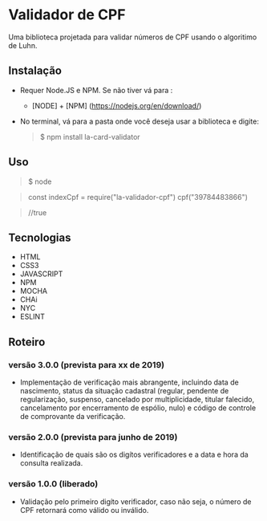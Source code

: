 # Validador de CPF

Uma biblioteca projetada para validar números de CPF usando o algoritimo de Luhn.

## Instalação

* Requer Node.JS e NPM. Se não tiver vá para : 
    - [NODE] + [NPM] (https://nodejs.org/en/download/)

* No terminal, vá para a pasta onde você deseja usar a biblioteca e digite:
    > $ npm install la-card-validator


## Uso 

>$ node

> const indexCpf = require("la-validador-cpf")
> cpf("39784483866") 

> //true


## Tecnologias

* HTML
* CSS3
* JAVASCRIPT
* NPM
* MOCHA
* CHAi
* NYC
* ESLINT

## Roteiro

### versão 3.0.0 (prevista para xx de 2019) 
* Implementação de verificação mais abrangente, incluindo data de nascimento, status da situação cadastral (regular, pendente de regularização, suspenso, cancelado por multiplicidade, titular falecido, cancelamento por encerramento de espólio, nulo) e código de controle de comprovante da verificação.

### versão 2.0.0 (prevista para junho de 2019) 
* Identificação de quais são os digítos verificadores e a data e hora da consulta realizada.

### versão 1.0.0 (liberado) 
* Validação pelo primeiro digíto verificador, caso não seja, o número de CPF retornará como válido ou inválido.